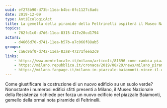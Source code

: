 ```yaml
---
uuid: ef278b90-d73b-11ea-b4bc-0fc1127c8adc
date: 2019-12-09
type: AntiEcologicAct
title: La gemella della piramide della Feltrinelli ospiterà il Museo Nazionale della Resistenza
topics:
    - 762fd1c0-d7d6-11ea-8315-417e20cd1794
actors:
    - d4666d70-d741-11ea-b57b-a7c066f88ab5
groups:
    - ca6c9af0-d742-11ea-83a8-47271feea2c9
links:
    - https://www.mentelocale.it/milano/articoli/81696-come-cambia-piazzale-baiamonti-una-nuova-piramide-tra-filari-di-alberi-e-mura-spagnole.htm
    - https://milano.repubblica.it/cronaca/2019/08/29/news/milano_piramide_fondazione_feltrinelli_herzog-234547509/
    - https://milano.fanpage.it/milano-in-piazzale-baiamonti-vince-il-cemento-si-alla-piramide-al-posto-del-giardino-condiviso/
---
```


Come giustificare la costruzione di un nuovo edificio su un suolo verde?
Nonostante i numerosi edifici sfitti presenti a Milano, il Museo Nazionale della Resistenza richiede per forza un nuovo edificio nel piazzale Baiamonti, gemello della ormai nota piramide di Feltrinelli.


